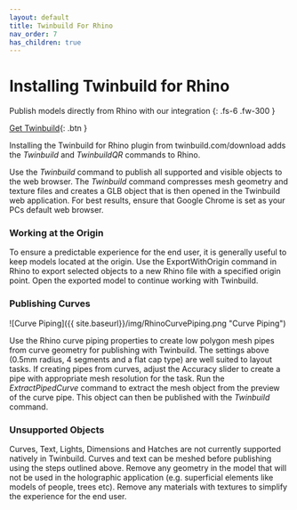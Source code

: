 ```yaml
---
layout: default
title: Twinbuild For Rhino
nav_order: 7
has_children: true
---
```


# Installing Twinbuild for Rhino

Publish models directly from Rhino with our integration
{: .fs-6 .fw-300 }

[Get Twinbuild](https://twinbuild.com/download){: .btn }

Installing the Twinbuild for Rhino plugin from twinbuild.com/download adds the _Twinbuild_ and _TwinbuildQR_ commands to Rhino.

Use the _Twinbuild_ command to publish all supported and visible objects to the web browser. The _Twinbuild_ command compresses mesh geometry and texture files and creates a GLB object that is then opened in the Twinbuild web application. For best results, ensure that Google Chrome is set as your PCs default web browser.

### Working at the Origin

To ensure a predictable experience for the end user, it is generally useful to keep models located at the origin. Use the ExportWithOrigin command in Rhino to export selected objects to a new Rhino file with a specified origin point. Open the exported model to continue working with Twinbuild.

### Publishing Curves

![Curve Piping]({{ site.baseurl}}/img/RhinoCurvePiping.png "Curve Piping")

Use the Rhino curve piping properties to create low polygon mesh pipes from curve geometry for publishing with Twinbuild. The settings above (0.5mm radius, 4 segments and a flat cap type) are well suited to layout tasks. If creating pipes from curves, adjust the Accuracy slider to create a pipe with appropriate mesh resolution for the task. Run the _ExtractPipedCurve_ command to extract the mesh object from the preview of the curve pipe. This object can then be published with the _Twinbuild_ command.

### Unsupported Objects

Curves, Text, Lights, Dimensions and Hatches are not currently supported natively in Twinbuild. Curves and text can be meshed before publishing using the steps outlined above. Remove any geometry in the model that will not be used in the holographic application (e.g. superficial elements like models of people, trees etc). Remove any materials with textures to simplify the experience for the end user.
